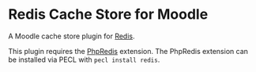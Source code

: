 Redis Cache Store for Moodle
============================

A Moodle cache store plugin for [Redis](http://redis.io).

This plugin requires the [PhpRedis](https://github.com/nicolasff/phpredis) extension.  The PhpRedis extension can be installed via PECL with `pecl install redis`.